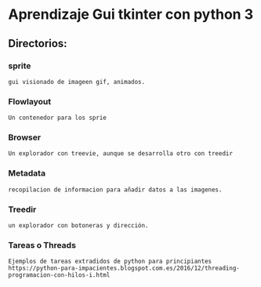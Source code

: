 # Aprendizaje Gui tkinter con python 3
## Directorios:

### sprite
	gui visionado de imageen gif, animados.
### Flowlayout
 	Un contenedor para los sprie
### Browser
	Un explorador con treevie, aunque se desarrolla otro con treedir
### Metadata
	recopilacion de informacion para añadir datos a las imagenes.
### Treedir
	un explorador con botoneras y dirección.
### Tareas o Threads
  	Ejemplos de tareas extradidos de python para principiantes https://python-para-impacientes.blogspot.com.es/2016/12/threading-programacion-con-hilos-i.html
    